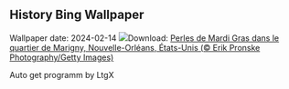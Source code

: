 ## History Bing Wallpaper
Wallpaper date: 2024-02-14
![](https://www.bing.com/th?id=OHR.MarignyBeads_FR-CA8649408883_UHD.jpg&w=1000)Download: [Perles de Mardi Gras dans le quartier de Marigny, Nouvelle-Orléans, États-Unis (© Erik Pronske Photography/Getty Images)](https://www.bing.com/th?id=OHR.MarignyBeads_FR-CA8649408883_UHD.jpg)

Auto get programm by LtgX
